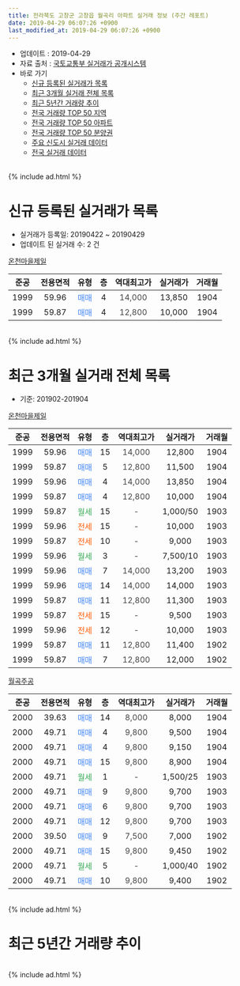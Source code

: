 ```yaml
---
title: 전라북도 고창군 고창읍 월곡리 아파트 실거래 정보 (주간 레포트)
date: 2019-04-29 06:07:26 +0900
last_modified_at: 2019-04-29 06:07:26 +0900
---
```


* 업데이트 : 2019-04-29
* 자료 출처 : [국토교통부 실거래가 공개시스템](http://rt.molit.go.kr)
* 바로 가기
    * [신규 등록된 실거래가 목록](#신규-등록된-실거래가-목록)
    * [최근 3개월 실거래 전체 목록](#최근-3개월-실거래-전체-목록)
    * [최근 5년간 거래량 추이](#최근-5년간-거래량-추이)
    * [전국 거래량 TOP 50 지역](https://inasie.github.io/apt-trade-info/최근-3개월-전국에서-가장-거래가-많이-발생한-지역)
    * [전국 거래량 TOP 50 아파트](https://inasie.github.io/apt-trade-info/최근-3개월-전국에서-가장-거래가-많이-발생한-아파트)
    * [전국 거래량 TOP 50 분양권](https://inasie.github.io/apt-trade-info/최근-3개월-전국에서-가장-거래가-많이-발생한-분양권)
    * [주요 신도시 실거래 데이터](https://inasie.github.io/apt-trade-info/주요-신도시)
    * [전국 실거래 데이터](https://inasie.github.io/apt-trade-info/전국)
<br>
{% include ad.html %}
<br>

# 신규 등록된 실거래가 목록
* 실거래가 등록일: 20190422 ~ 20190429
* 업데이트 된 실거래 수: 2 건


[온천마을제일](https://search.naver.com/search.naver?query=%EC%A0%84%EB%9D%BC%EB%B6%81%EB%8F%84+%EA%B3%A0%EC%B0%BD%EA%B5%B0+%EA%B3%A0%EC%B0%BD%EC%9D%8D+%EC%9B%94%EA%B3%A1%EB%A6%AC+%EC%98%A8%EC%B2%9C%EB%A7%88%EC%9D%84%EC%A0%9C%EC%9D%BC)

|준공|전용면적|유형|층|역대최고가|실거래가|거래월|
|:---:|:---:|:---:|:---:|:---:|:---:|:---:|
|1999|59.96|<span style="color:#4285f3">매매</span>|4|<span style="color:#444444">14,000</span>|13,850|1904|
|1999|59.87|<span style="color:#4285f3">매매</span>|4|<span style="color:#444444">12,800</span>|10,000|1904|


<br>
{% include ad.html %}
<br>

# 최근 3개월 실거래 전체 목록
* 기준: 201902-201904


[온천마을제일](https://search.naver.com/search.naver?query=%EC%A0%84%EB%9D%BC%EB%B6%81%EB%8F%84+%EA%B3%A0%EC%B0%BD%EA%B5%B0+%EA%B3%A0%EC%B0%BD%EC%9D%8D+%EC%9B%94%EA%B3%A1%EB%A6%AC+%EC%98%A8%EC%B2%9C%EB%A7%88%EC%9D%84%EC%A0%9C%EC%9D%BC)

|준공|전용면적|유형|층|역대최고가|실거래가|거래월|
|:---:|:---:|:---:|:---:|:---:|:---:|:---:|
|1999|59.96|<span style="color:#4285f3">매매</span>|15|<span style="color:#444444">14,000</span>|12,800|1904|
|1999|59.87|<span style="color:#4285f3">매매</span>|5|<span style="color:#444444">12,800</span>|11,500|1904|
|1999|59.96|<span style="color:#4285f3">매매</span>|4|<span style="color:#444444">14,000</span>|13,850|1904|
|1999|59.87|<span style="color:#4285f3">매매</span>|4|<span style="color:#444444">12,800</span>|10,000|1904|
|1999|59.87|<span style="color:#34a853">월세</span>|15|<span style="color:#444444">-</span>|1,000/50|1903|
|1999|59.96|<span style="color:#ff5a00">전세</span>|15|<span style="color:#444444">-</span>|10,000|1903|
|1999|59.87|<span style="color:#ff5a00">전세</span>|10|<span style="color:#444444">-</span>|9,000|1903|
|1999|59.96|<span style="color:#34a853">월세</span>|3|<span style="color:#444444">-</span>|7,500/10|1903|
|1999|59.96|<span style="color:#4285f3">매매</span>|7|<span style="color:#444444">14,000</span>|13,200|1903|
|1999|59.96|<span style="color:#4285f3">매매</span>|14|<span style="color:#444444">14,000</span>|14,000|1903|
|1999|59.87|<span style="color:#4285f3">매매</span>|11|<span style="color:#444444">12,800</span>|11,300|1903|
|1999|59.87|<span style="color:#ff5a00">전세</span>|15|<span style="color:#444444">-</span>|9,500|1903|
|1999|59.96|<span style="color:#ff5a00">전세</span>|12|<span style="color:#444444">-</span>|10,000|1903|
|1999|59.87|<span style="color:#4285f3">매매</span>|11|<span style="color:#444444">12,800</span>|11,400|1902|
|1999|59.87|<span style="color:#4285f3">매매</span>|7|<span style="color:#444444">12,800</span>|12,000|1902|

[월곡주공](https://search.naver.com/search.naver?query=%EC%A0%84%EB%9D%BC%EB%B6%81%EB%8F%84+%EA%B3%A0%EC%B0%BD%EA%B5%B0+%EA%B3%A0%EC%B0%BD%EC%9D%8D+%EC%9B%94%EA%B3%A1%EB%A6%AC+%EC%9B%94%EA%B3%A1%EC%A3%BC%EA%B3%B5)

|준공|전용면적|유형|층|역대최고가|실거래가|거래월|
|:---:|:---:|:---:|:---:|:---:|:---:|:---:|
|2000|39.63|<span style="color:#4285f3">매매</span>|14|<span style="color:#444444">8,000</span>|8,000|1904|
|2000|49.71|<span style="color:#4285f3">매매</span>|4|<span style="color:#444444">9,800</span>|9,500|1904|
|2000|49.71|<span style="color:#4285f3">매매</span>|4|<span style="color:#444444">9,800</span>|9,150|1904|
|2000|49.71|<span style="color:#4285f3">매매</span>|15|<span style="color:#444444">9,800</span>|8,900|1904|
|2000|49.71|<span style="color:#34a853">월세</span>|1|<span style="color:#444444">-</span>|1,500/25|1903|
|2000|49.71|<span style="color:#4285f3">매매</span>|9|<span style="color:#444444">9,800</span>|9,700|1903|
|2000|49.71|<span style="color:#4285f3">매매</span>|6|<span style="color:#444444">9,800</span>|9,700|1903|
|2000|49.71|<span style="color:#4285f3">매매</span>|12|<span style="color:#444444">9,800</span>|9,700|1903|
|2000|39.50|<span style="color:#4285f3">매매</span>|9|<span style="color:#444444">7,500</span>|7,000|1902|
|2000|49.71|<span style="color:#4285f3">매매</span>|15|<span style="color:#444444">9,800</span>|9,450|1902|
|2000|49.71|<span style="color:#34a853">월세</span>|5|<span style="color:#444444">-</span>|1,000/40|1902|
|2000|49.71|<span style="color:#4285f3">매매</span>|10|<span style="color:#444444">9,800</span>|9,400|1902|


<br>
{% include ad.html %}
<br>

# 최근 5년간 거래량 추이


<div style="width:100%;">
    <canvas id="deal_progress" height="200"></canvas>
</div>

<script>
new Chart(document.getElementById("deal_progress"), {
    type: 'line',
    data: {
        labels: ['201404','201405','201406','201407','201408','201409','201410','201411','201412','201501','201502','201503','201504','201505','201506','201507','201508','201509','201510','201511','201512','201601','201602','201603','201604','201605','201606','201607','201608','201609','201610','201611','201612','201701','201702','201703','201704','201705','201706','201707','201708','201709','201710','201711','201712','201801','201802','201803','201804','201805','201806','201807','201808','201809','201810','201811','201812','201901','201902','201903','201904'],
        datasets: [{
            label: '매매',
            pointRadius: 1,
            data: [6, 6, 3, 7, 5, 8, 16, 9, 7, 12, 4, 7, 9, 4, 5, 6, 3, 6, 2, 3, 6, 8, 6, 4, 8, 4, 3, 6, 7, 4, 14, 10, 6, 2, 10, 11, 10, 10, 10, 13, 11, 6, 8, 6, 4, 8, 12, 5, 5, 8, 5, 10, 4, 6, 6, 6, 5, 8, 5, 6, 8],
            borderColor: "rgba(255, 201, 14, 1)",
            backgroundColor: "rgba(255, 201, 14, 0.5)",
            fill: false,
            lineTension: 0
        },{
            label: '전월세',
            pointRadius: 1,
            data: [3, 5, 2, 3, 1, 3, 4, 2, 0, 6, 3, 3, 4, 1, 0, 2, 2, 2, 0, 1, 2, 5, 0, 2, 3, 6, 1, 1, 2, 2, 2, 2, 4, 1, 4, 5, 4, 2, 1, 4, 0, 2, 1, 2, 2, 3, 4, 2, 1, 1, 3, 1, 1, 2, 2, 2, 3, 3, 1, 7, 0],
            borderColor: "rgba(0, 141, 185, 1)",
            backgroundColor: "rgba(0, 141, 185, 0.5)",
            fill: false,
            lineTension: 0
        }
        ]
    },
    options: {
        responsive: true,
        title: {
            display: false
        },
        tooltips: {
            mode: 'index',
            intersect: false
        },
        hover: {
            mode: 'nearest',
            intersect: true
        },
        scales: {
            xAxes: [{
                display: true,
                scaleLabel: {
                    display: true,
                    labelString: '년/월'
                }
            }],
            yAxes: [{
                display: true,
                ticks: {
                    suggestedMin: 0,
                },
                scaleLabel: {
                    display: true,
                    labelString: '실거래 수'
                }
            }]
        }
    }
});

</script>


<br>
{% include ad.html %}
<br>

